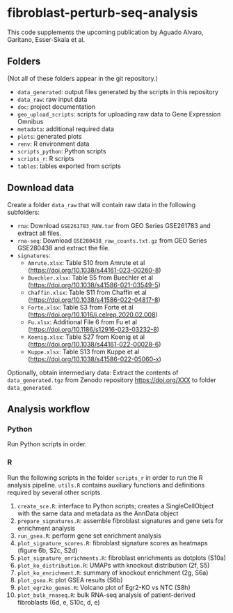 # fibroblast-perturb-seq-analysis

This code supplements the upcoming publication by Aguado Alvaro, Garitano, Esser-Skala et al.


## Folders

(Not all of these folders appear in the git repository.)

- `data_generated`: output files generated by the scripts in this repository
- `data_raw`: raw input data
- `doc`: project documentation
- `geo_upload_scripts`: scripts for uploading raw data to Gene Expression Omnibus
- `metadata`: additional required data
- `plots`: generated plots
- `renv`: R environment data
- `scripts_python`: Python scripts
- `scripts_r`: R scripts
- `tables`: tables exported from scripts



## Download data

Create a folder `data_raw` that will contain raw data in the following subfolders:

- `rna`: Download `GSE261783_RAW.tar` from GEO Series GSE261783 and extract all files.
- `rna-seq`: Download `GSE280438_raw_counts.txt.gz` from GEO Series GSE280438 and extract the file.
- `signatures`:
  - `Amrute.xlsx`: Table S10 from Amrute et al (https://doi.org/10.1038/s44161-023-00260-8)
  - `Buechler.xlsx`: Table S5 from Buechler et al (https://doi.org/10.1038/s41586-021-03549-5)
  - `Chaffin.xlsx`: Table S11 from Chaffin et al (https://doi.org/10.1038/s41586-022-04817-8)
  - `Forte.xlsx`: Table S3 from Forte et al (https://doi.org/10.1016/j.celrep.2020.02.008)
  - `Fu.xlsx`: Additional File 6 from Fu et al (https://doi.org/10.1186/s12916-023-03232-8)
  - `Koenig.xlsx`: Table S27 from Koenig et al (https://doi.org/10.1038/s44161-022-00028-6)
  - `Kuppe.xlsx`: Table S13 from Kuppe et al (https://doi.org/10.1038/s41586-022-05060-x)

Optionally, obtain intermediary data: Extract the contents of `data_generated.tgz` from Zenodo repository https://doi.org/XXX to folder `data_generated`.



## Analysis workflow

### Python

Run Python scripts in order.


### R

Run the following scripts in the folder `scripts_r` in order to run the R analysis pipeline.
`utils.R` contains auxiliary functions and definitions required by several other scripts.

1. `create_sce.R`: interface to Python scripts; creates a SingleCellObject with the same data and metadata as the AnnData object
2. `prepare_signatures.R`: assemble fibroblast signatures and gene sets for enrichment analysis
3. `run_gsea.R`: perform gene set enrichment analysis
4. `plot_signature_scores.R`: fibroblast signature scores as heatmaps (figure 6b, S2c, S2d)
5. `plot_signature_enrichments.R`: fibroblast enrichments as dotplots (S10a)
6. `plot_ko_distribution.R`: UMAPs with knockout distribution (2f, S5)
7. `plot_ko_enrichment.R`: summary of knockout enrichment (2g, S6a)
8. `plot_gsea.R`: plot GSEA results (S6b)
9. `plot_egr2ko_genes.R`: Volcano plot of Egr2-KO vs NTC (S8h)
10. `plot_bulk_rnaseq.R`: bulk RNA-seq analysis of patient-derived fibroblasts (6d, e, S10c, d, e)